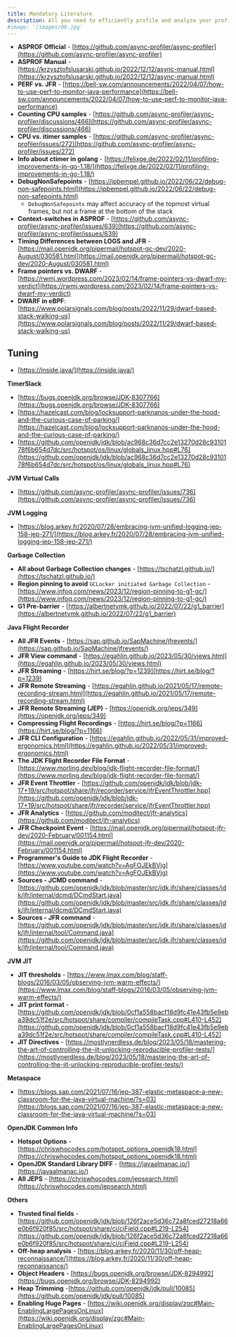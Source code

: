 ```yaml
---
title: Mandatory Literature
description: All you need to efficiently profile and analyze your profiles
#image: '/images/06.jpg'
---
```


- **ASPROF Official** - [https://github.com/async-profiler/async-profiler](https://github.com/async-profiler/async-profiler)
- **ASPROF Manual** - [https://krzysztofslusarski.github.io/2022/12/12/async-manual.html](https://krzysztofslusarski.github.io/2022/12/12/async-manual.html)
- **PERF vs. JFR** - [https://bell-sw.com/announcements/2022/04/07/how-to-use-perf-to-monitor-java-performance](https://bell-sw.com/announcements/2022/04/07/how-to-use-perf-to-monitor-java-performance)
- **Counting CPU samples** - [https://github.com/async-profiler/async-profiler/discussions/466](https://github.com/async-profiler/async-profiler/discussions/466)
- **CPU vs. itimer samples** - [https://github.com/async-profiler/async-profiler/issues/272](https://github.com/async-profiler/async-profiler/issues/272)
- **Info about ctimer in golang** - [https://felixge.de/2022/02/11/profiling-improvements-in-go-1.18/](https://felixge.de/2022/02/11/profiling-improvements-in-go-1.18/)
- **DebugNonSafepoints** - [https://jpbempel.github.io/2022/06/22/debug-non-safepoints.html](https://jpbempel.github.io/2022/06/22/debug-non-safepoints.html)
    - `DebugNonSafepoints` may affect accuracy of the topmost virtual frames, but not a frame at the bottom of the stack
- **Context-switches in ASPROF** - [https://github.com/async-profiler/async-profiler/issues/639](https://github.com/async-profiler/async-profiler/issues/639)
- **Timing Differences between LOGS and JFR** - [https://mail.openjdk.org/pipermail/hotspot-gc-dev/2020-August/030581.html](https://mail.openjdk.org/pipermail/hotspot-gc-dev/2020-August/030581.html)
- **Frame pointers vs. DWARF** - [https://rwmj.wordpress.com/2023/02/14/frame-pointers-vs-dwarf-my-verdict](https://rwmj.wordpress.com/2023/02/14/frame-pointers-vs-dwarf-my-verdict)
- **DWARF in eBPF**: [https://www.polarsignals.com/blog/posts/2022/11/29/dwarf-based-stack-walking-us](https://www.polarsignals.com/blog/posts/2022/11/29/dwarf-based-stack-walking-us)

## Tuning
- [https://inside.java/](https://inside.java/)

**TimerSlack**
- [https://bugs.openjdk.org/browse/JDK-8307766](https://bugs.openjdk.org/browse/JDK-8307766)
- [https://hazelcast.com/blog/locksupport-parknanos-under-the-hood-and-the-curious-case-of-parking/](https://hazelcast.com/blog/locksupport-parknanos-under-the-hood-and-the-curious-case-of-parking/)
- [https://github.com/openjdk/jdk/blob/ac968c36d7cc2e13270d28c9310178f6b654d7dc/src/hotspot/os/linux/globals_linux.hpp#L76](https://github.com/openjdk/jdk/blob/ac968c36d7cc2e13270d28c9310178f6b654d7dc/src/hotspot/os/linux/globals_linux.hpp#L76)

**JVM Virtual Calls**
- [https://github.com/async-profiler/async-profiler/issues/736](https://github.com/async-profiler/async-profiler/issues/736)

**JVM Logging**
- [https://blog.arkey.fr/2020/07/28/embracing-jvm-unified-logging-jep-158-jep-271/](https://blog.arkey.fr/2020/07/28/embracing-jvm-unified-logging-jep-158-jep-271/)

**Garbage Collection**
- **All about Garbage Collection changes** - [https://tschatzl.github.io/](https://tschatzl.github.io/)
- **Region pinning to avoid** `GCLocker initiated Garbage Collection` - [https://www.infoq.com/news/2023/12/region-pinning-to-g1-gc/](https://www.infoq.com/news/2023/12/region-pinning-to-g1-gc/)
- **G1 Pre-barrier** - [https://albertnetymk.github.io/2022/07/22/g1_barrier](https://albertnetymk.github.io/2022/07/22/g1_barrier)

**Java Flight Recorder**
- **All JFR Events** - [https://sap.github.io/SapMachine/jfrevents/](https://sap.github.io/SapMachine/jfrevents/)
- **JFR View command** - [https://egahlin.github.io/2023/05/30/views.html](https://egahlin.github.io/2023/05/30/views.html)
- **JFR Streaming** - [https://hirt.se/blog/?p=1239](https://hirt.se/blog/?p=1239)
- **JFR Remote Streaming** - [https://egahlin.github.io/2021/05/17/remote-recording-stream.html](https://egahlin.github.io/2021/05/17/remote-recording-stream.html)
- **JFR Remote Streaming (JEP)** - [https://openjdk.org/jeps/349](https://openjdk.org/jeps/349)
- **Compressing Flight Recordings** - [https://hirt.se/blog/?p=1166](https://hirt.se/blog/?p=1166)
- **JFR CLI Configuration** - [https://egahlin.github.io/2022/05/31/improved-ergonomics.html](https://egahlin.github.io/2022/05/31/improved-ergonomics.html)
- **The JDK Flight Recorder File Format** - [https://www.morling.dev/blog/jdk-flight-recorder-file-format/](https://www.morling.dev/blog/jdk-flight-recorder-file-format/)
- **JFR Event Throttler** - [https://github.com/openjdk/jdk/blob/jdk-17+19/src/hotspot/share/jfr/recorder/service/jfrEventThrottler.hpp](https://github.com/openjdk/jdk/blob/jdk-17+19/src/hotspot/share/jfr/recorder/service/jfrEventThrottler.hpp)
- **JFR Analytics** - [https://github.com/moditect/jfr-analytics](https://github.com/moditect/jfr-analytics)
- **JFR Checkpoint Event** - [https://mail.openjdk.org/pipermail/hotspot-jfr-dev/2020-February/001154.html](https://mail.openjdk.org/pipermail/hotspot-jfr-dev/2020-February/001154.html)
- **Programmer's Guide to JDK Flight Recorder** - [https://www.youtube.com/watch?v=AgFOJEkBVjg](https://www.youtube.com/watch?v=AgFOJEkBVjg)
- **Sources - JCMD command** - [https://github.com/openjdk/jdk/blob/master/src/jdk.jfr/share/classes/jdk/jfr/internal/dcmd/DCmdStart.java](https://github.com/openjdk/jdk/blob/master/src/jdk.jfr/share/classes/jdk/jfr/internal/dcmd/DCmdStart.java)
- **Sources - JFR command** - [https://github.com/openjdk/jdk/blob/master/src/jdk.jfr/share/classes/jdk/jfr/internal/tool/Command.java](https://github.com/openjdk/jdk/blob/master/src/jdk.jfr/share/classes/jdk/jfr/internal/tool/Command.java)

**JVM JIT**
- **JIT thresholds** - [https://www.lmax.com/blog/staff-blogs/2016/03/05/observing-jvm-warm-effects/](https://www.lmax.com/blog/staff-blogs/2016/03/05/observing-jvm-warm-effects/)
- **JIT print format** - [https://github.com/openjdk/jdk/blob/0cf1a558bacf18d9fc41e43fb5e9eba39dc51f2e/src/hotspot/share/compiler/compileTask.cpp#L410-L452](https://github.com/openjdk/jdk/blob/0cf1a558bacf18d9fc41e43fb5e9eba39dc51f2e/src/hotspot/share/compiler/compileTask.cpp#L410-L452)
- **JIT Directives** - [https://mostlynerdless.de/blog/2023/05/18/mastering-the-art-of-controlling-the-jit-unlocking-reproducible-profiler-tests/](https://mostlynerdless.de/blog/2023/05/18/mastering-the-art-of-controlling-the-jit-unlocking-reproducible-profiler-tests/)

**Metaspace**
- [https://blogs.sap.com/2021/07/16/jep-387-elastic-metaspace-a-new-classroom-for-the-java-virtual-machine/?s=03](https://blogs.sap.com/2021/07/16/jep-387-elastic-metaspace-a-new-classroom-for-the-java-virtual-machine/?s=03)

**OpenJDK Common Info**
- **Hotspot Options** - [https://chriswhocodes.com/hotspot_options_openjdk18.html](https://chriswhocodes.com/hotspot_options_openjdk18.html)
- **OpenJDK Standard Library DIFF** - [https://javaalmanac.io/](https://javaalmanac.io/)
- **All JEPS** - [https://chriswhocodes.com/jepsearch.html](https://chriswhocodes.com/jepsearch.html)

**Others**
- **Trusted final fields** - [https://github.com/openjdk/jdk/blob/126f2ace5d36c72a8fced27218a66e0b6f920f85/src/hotspot/share/ci/ciField.cpp#L219-L254](https://github.com/openjdk/jdk/blob/126f2ace5d36c72a8fced27218a66e0b6f920f85/src/hotspot/share/ci/ciField.cpp#L219-L254)
- **Off-heap analysis** - [https://blog.arkey.fr/2020/11/30/off-heap-reconnaissance/](https://blog.arkey.fr/2020/11/30/off-heap-reconnaissance/)
- **Object Headers** - [https://bugs.openjdk.org/browse/JDK-8294992](https://bugs.openjdk.org/browse/JDK-8294992)
- **Heap Trimming** -[https://github.com/openjdk/jdk/pull/10085](https://github.com/openjdk/jdk/pull/10085)
- **Enabling Huge Pages** - [https://wiki.openjdk.org/display/zgc#Main-EnablingLargePagesOnLinux](https://wiki.openjdk.org/display/zgc#Main-EnablingLargePagesOnLinux)
